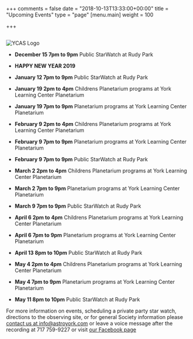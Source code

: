 +++
comments = false
date = "2018-10-13T13:33:00+00:00"
title = "Upcoming Events"
type = "page"
[menu.main]
weight = 100

+++

## 
![YCAS Logo](../img/YCAS2018b.jpg "York County Astronomical Society")
* **December 15 7pm to 9pm** Public StarWatch at Rudy Park

* **HAPPY NEW YEAR 2019**

* **January 12 7pm to 9pm** Public StarWatch at Rudy Park

* **January 19 2pm to 4pm** Childrens Planetarium programs at York Learning Center Planetarium

* **January 19 7pm to 9pm** Planetarium programs at York Learning Center Planetarium

* **February 9 2pm to 4pm** Childrens Planetarium programs at York Learning Center Planetarium

* **February 9 7pm to 9pm** Planetarium programs at York Learning Center Planetarium

* **February 9 7pm to 9pm** Public StarWatch at Rudy Park

* **March 2 2pm to 4pm** Childrens Planetarium programs at York Learning Center Planetarium

* **March 2 7pm to 9pm** Planetarium programs at York Learning Center Planetarium

* **March 9 7pm to 9pm** Public StarWatch at Rudy Park

* **April 6 2pm to 4pm** Childrens Planetarium programs at York Learning Center Planetarium

* **April 6 7pm to 9pm** Planetarium programs at York Learning Center Planetarium

* **April 13 8pm to 10pm** Public StarWatch at Rudy Park

* **May 4 2pm to 4pm** Childrens Planetarium programs at York Learning Center Planetarium

* **May 4 7pm to 9pm** Planetarium programs at York Learning Center Planetarium

* **May 11 8pm to 10pm** Public StarWatch at Rudy Park

For more information on events, scheduling a private party star watch, directions to the observing site, or for general Society information please [contact us at info@astroyork.com](info@astroyork.com) or leave a voice message after the recording at 717 759-9227 or visit [our Facebook page](https://www.facebook.com/astroyork)

